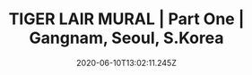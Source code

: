 ---
draft: false
title: TIGER LAIR MURAL | Part One | Gangnam, Seoul, S.Korea
description: |
  Travel to a realm of enlightenment inspired by ancient Korean mythology. A tiger undergoes a spiritual journey shifting through layers of enlightenment on his path to becoming human. Along the way he encounters shrines, temples and mediation gardens inhabited by Buddha & Yama (The Lord of Hell).  

year: 10/06/2020
position: 19
images:
  - src: /assets/uploads/Tiger_Lair_Rob_Green_Artist_Section_one_1800.jpg
    caption: TIGER LAIR MURAL
  - src: /assets/uploads/tiger_lair_rob_green_artist_mmint_mural_02_seoul_opti_01.jpg
    caption: TIGER LAIR MURAL      
  - src: /assets/uploads/tiger_lair_rob_green_artist_mmint_mural_02_seoul_opti_02.jpg
    caption: TIGER LAIR MURAL
  - src: /assets/uploads/tiger_lair_rob_green_artist_mmint_mural_02_tiger_full_seoul_opti_02.jpg
    caption: TIGER LAIR MURAL 
  - src: /assets/uploads/tiger_lair_rob_green_artist_mmint_mural_02_seoul_opti_02_detail_01.jpg
    caption: TIGER LAIR MURAL
  - src: /assets/uploads/tiger_lair_rob_green_artist_mmint_mural_02_seoul_opti_02_detail_02.jpg
    caption: TIGER LAIR MURAL
  - src: /assets/uploads/tiger_lair_rob_green_artist_mmint_mural_02_seoul_opti_02_detail_03.jpg
    caption: TIGER LAIR MURAL
  - src: /assets/uploads/tiger_lair_rob_green_artist_mmint_mural_02_seoul_opti_02_detail_04.jpg
    caption: TIGER LAIR MURAL
  - src: /assets/uploads/tiger_lair_rob_green_artist_mmint_mural_02_seoul_opti_02_detail_05.jpg
    caption: TIGER LAIR MURAL    
  

date: 2020-06-10T13:02:11.245Z
---